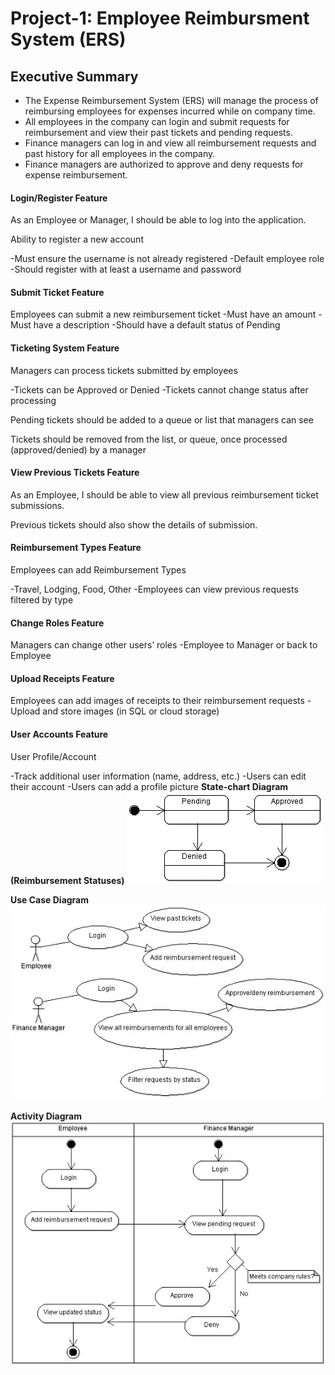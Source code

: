# Project-1: Employee Reimbursment System (ERS)

## Executive Summary
* The Expense Reimbursement System (ERS) will manage the process of reimbursing employees for expenses incurred while on company time. 
* All employees in the company can login and submit requests for reimbursement and view their past tickets and pending requests. 
* Finance managers can log in and view all reimbursement requests and past history for all employees in the company. 
* Finance managers are authorized to approve and deny requests for expense reimbursement.


#### Login/Register Feature
As an Employee or Manager, I should be able to log into the application.

Ability to register a new account

-Must ensure the username is not already registered
-Default employee role
-Should register with at least a username and password

#### Submit Ticket Feature
Employees can submit a new reimbursement ticket
-Must have an amount
-Must have a description
-Should have a default status of Pending

#### Ticketing System Feature
Managers can process tickets submitted by employees

-Tickets can be Approved or Denied
-Tickets cannot change status after processing

Pending tickets should be added to a queue or list that managers can see

Tickets should be removed from the list, or queue, once processed (approved/denied) by a manager

#### View Previous Tickets Feature
As an Employee, I should be able to view all previous reimbursement ticket submissions.

Previous tickets should also show the details of submission.

#### Reimbursement Types Feature
Employees can add Reimbursement Types

-Travel, Lodging, Food, Other
-Employees can view previous requests filtered by type

 #### Change Roles Feature
Managers can change other users’ roles
-Employee to Manager or back to Employee

#### Upload Receipts Feature
Employees can add images of receipts to their reimbursement requests
-Upload and store images (in SQL or cloud storage)

#### User Accounts Feature
User Profile/Account

-Track additional user information (name, address, etc.)
-Users can edit their account
-Users can add a profile picture
**State-chart Diagram (Reimbursement Statuses)** 
![](./imgs/state-chart.jpg)

**Use Case Diagram**
![](./imgs/use-case.jpg)

**Activity Diagram**
![](./imgs/activity.jpg)